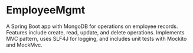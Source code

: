 # EmployeeMgmt
A Spring Boot app with MongoDB for operations on employee records. Features include create, read, update, and delete operations. Implements MVC pattern, uses SLF4J for logging, and includes unit tests with Mockito and MockMvc.

